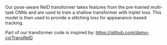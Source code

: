 Our pose-aware ReID transformer takes features from the pre-trained multi-task CNNs and are used to train a shallow transformer with triplet loss. This model is then used to provide a stitching loss for appearance-based tracking.

Part of our transformer code is inspired by: https://github.com/damo-cv/TransReID
